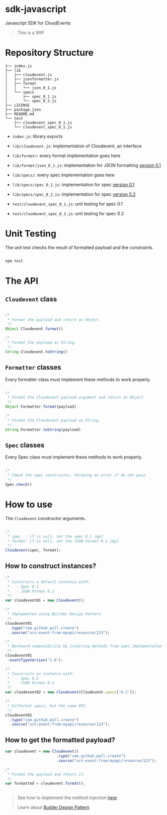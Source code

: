 # sdk-javascript
Javascript SDK for CloudEvents

> This is a WIP

# Repository Structure

```text
├── index.js
├── lib
│   ├── cloudevent.js
│   ├── jsonformatter.js
│   ├── format
│   │   └── json_0_1.js
│   └── specs
│       ├── spec_0_1.js
│       └── spec_0_2.js
├── LICENSE
├── package.json
├── README.md
└── test
    ├── cloudevent_spec_0_1.js
    └── cloudevent_spec_0_2.js

```

* `index.js`: library exports

* `lib/cloudevent.js`: implementation of Cloudevent, an interface

* `lib/format/`: every format implementation goes here

* `lib/format/json_0_1.js`: implementation for JSON formatting [version 0.1](https://github.com/cloudevents/spec/blob/v0.1/json-format.md)

* `lib/specs/`: every spec implementation goes here

* `lib/specs/spec_0_1.js`: implementation for spec [version 0.1](https://github.com/cloudevents/spec/blob/v0.1/spec.md)

* `lib/specs/spec_0_2.js`: implementation for spec [version 0.2](https://github.com/cloudevents/spec/blob/master/spec.md)

* `test/cloudevent_spec_0_1.js`: unit testing for spec 0.1

* `test/cloudevent_spec_0_2.js`: unit testing for spec 0.2

# Unit Testing

The unit test checks the result of formatted payload and the constraints.

```bash

npm test

```

# The API

## `Cloudevent` class

```js

/*
 * Format the payload and return an Object.
 */
Object Cloudevent.format()

/*
 * Format the payload as String.
 */
String Cloudevent.toString()

```

## `Formatter` classes

Every formatter class must implement these methods to work properly.

```js

/*
 * Format the Cloudevent payload argument and return an Object.
 */
Object Formatter.format(payload)

/*
 * Format the Cloudevent payload as String.
 */
String Formatter.toString(payload)

```

## `Spec` classes

Every Spec class must implement these methods to work properly.

```js

/*
 * Check the spec constraints, throwing an error if do not pass.
 */
Spec.check()

```

# How to use

The `Cloudevent` constructor arguments.

```js

/*
 * spec  : if is null, set the spec 0.1 impl
 * format: if is null, set the JSON Format 0.1 impl
 */
Cloudevent(spec, format);

```

## How to construct instances?

```js
/* 
 * Constructs a default instance with:
 *   - Spec 0.1
 *   - JSON Format 0.1
 */
var cloudevent01 = new Cloudevent();

/*
 * Implemented using Builder Design Pattern
 */
cloudevent01
  .type("com.github.pull.create")
  .source("urn:event:from:myapi/resourse/123");

/*
 * Backward compatibility by injecting methods from spec implementation to Cloudevent
 */
cloudevent01
 .eventTypeVersion("1.0");

/*
 * Constructs an instance with:
 *   - Spec 0.2
 *   - JSON Format 0.1 
 */
var cloudevent02 = new Cloudevent(Cloudevent.specs['0.2']);

/*
 * Different specs, but the same API.
 */
cloudevent02
  .type("com.github.pull.create")
  .source("urn:event:from:myapi/resourse/123");

```

## How to get the formatted payload?

```js
var cloudevent = new Cloudevent()
                       .type("com.github.pull.create")
                       .source("urn:event:from:myapi/resourse/123");

/*
 * Format the payload and return it.
 */
var formatted = cloudevent.format();
 
```

> See how to implement the method injection [here](lib/specs/spec_0_1.js#L17)
>
> Learn about [Builder Design Pattern](https://en.wikipedia.org/wiki/Builder_pattern)
